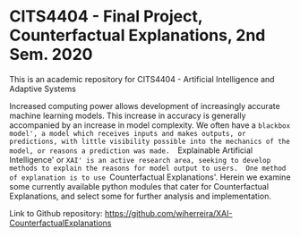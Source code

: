 # CITS4404 - Final Project, Counterfactual Explanations, 2nd Sem. 2020

This is an academic repository for CITS4404 - Artificial Intelligence and Adaptive Systems

Increased computing power allows development of increasingly accurate machine learning models.  This increase in accuracy is generally accompanied by an increase in model complexity.  We often have a `blackbox model', a model which receives inputs and makes outputs, or predictions, with little visibility possible into the mechanics of the model, or reasons a prediction was made.  `Explainable Artificial Intelligence' or `XAI' is an active research area, seeking to develop methods to explain the reasons for model output to users.  One method of explanation is to use `Counterfactual Explanations'.  Herein we examine some currently available python modules that cater for Counterfactual Explanations, and select some for further analysis and implementation.

Link to Github repository:
https://github.com/wiherreira/XAI-CounterfactualExplanations
